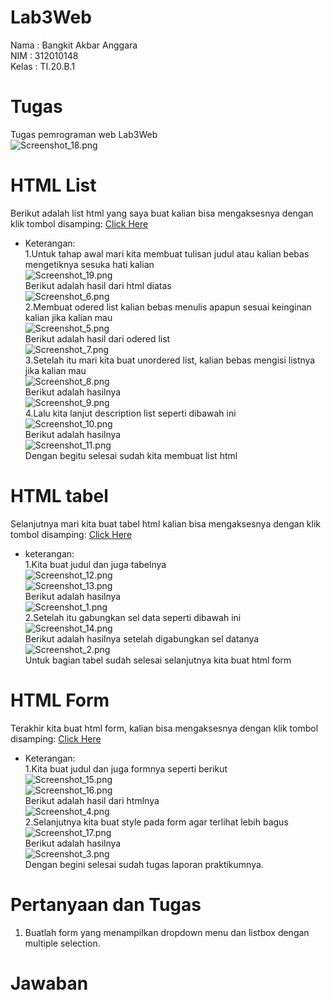# Lab3Web
Nama  : Bangkit Akbar Anggara<br>
NIM   : 312010148<br>
Kelas : TI.20.B.1<br>

# Tugas
Tugas pemrograman web Lab3Web<br>
![Screenshot_18.png](Pic/Screenshot_18.png)<br>

# HTML List
Berikut adalah list html yang saya buat kalian bisa mengaksesnya dengan klik tombol disamping: [Click Here](lab3_list.html)<br>
- Keterangan:<br>
   1.Untuk tahap awal mari kita membuat tulisan judul atau kalian bebas mengetiknya sesuka hati kalian<br>
     ![Screenshot_19.png](Pic/Screenshot_19.png)<br>
     Berikut adalah hasil dari html diatas<br>
     ![Screenshot_6.png](Pic/Screenshot_6.png)<br>
   2.Membuat odered list kalian bebas menulis apapun sesuai keinginan kalian jika kalian mau<br>
     ![Screenshot_5.png](Pic/Screenshot_5.png)<br>
     Berikut adalah hasil dari odered list<br>
     ![Screenshot_7.png](Pic/Screenshot_7.png)<br>
   3.Setelah itu mari kita buat unordered list, kalian bebas mengisi listnya jika kalian mau<br>
     ![Screenshot_8.png](Pic/Screenshot_8.png)<br>
     Berikut adalah hasilnya<br>
     ![Screenshot_9.png](Pic/Screenshot_9.png)<br>
   4.Lalu kita lanjut description list seperti dibawah ini<br>
     ![Screenshot_10.png](Pic/Screenshot_10.png)<br>
     Berikut adalah hasilnya<br>
     ![Screenshot_11.png](Pic/Screenshot_11.png)<br>
Dengan begitu selesai sudah kita membuat list html<br>

# HTML tabel
Selanjutnya mari kita buat tabel html kalian bisa mengaksesnya dengan klik tombol disamping: [Click Here](lab3_tabel.html)<br>
- keterangan:<br>
   1.Kita buat judul dan juga tabelnya<br>
     ![Screenshot_12.png](Pic/Screenshot_12.png)<br>
     ![Screenshot_13.png](Pic/Screenshot_13.png)<br>
     Berikut adalah hasilnya<br>
     ![Screenshot_1.png](Pic/Screenshot_1.png)<br>
   2.Setelah itu gabungkan sel data seperti dibawah ini<br>
     ![Screenshot_14.png](Pic/Screenshot_14.png)<br>
     Berikut adalah hasilnya setelah digabungkan sel datanya<br>
     ![Screenshot_2.png](Pic/Screenshot_2.png)<br>
 Untuk bagian tabel sudah selesai selanjutnya kita buat html form<br>
 
 # HTML Form
 Terakhir kita buat html form, kalian bisa mengaksesnya dengan klik tombol disamping: [Click Here](lab3_form.html)<br>
 - Keterangan:<br>
    1.Kita buat judul dan juga formnya seperti berikut<br>
      ![Screenshot_15.png](Pic/Screenshot_15.png)<br>
      ![Screenshot_16.png](Pic/Screenshot_16.png)<br>
      Berikut adalah hasil dari htmlnya<br>
      ![Screenshot_4.png](Pic/Screenshot_4.png)<br>
    2.Selanjutnya kita buat style pada form agar terlihat lebih bagus<br>
      ![Screenshot_17.png](Pic/Screenshot_17.png)<br>
      Berikut adalah hasilnya<br>
      ![Screenshot_3.png](Pic/Screenshot_3.png)<br>
Dengan begini selesai sudah tugas laporan praktikumnya.<br>

# Pertanyaan dan Tugas
1. Buatlah form yang menampilkan dropdown menu dan listbox dengan multiple selection.<br>

# Jawaban
